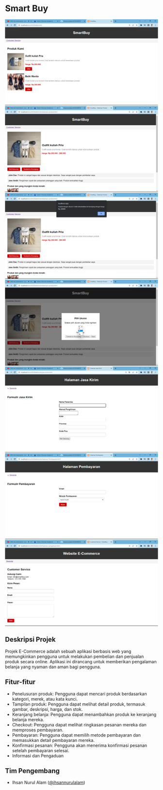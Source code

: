 # Smart Buy


![Projek1](screenshoot/home.png)
![Projek2](screenshoot/produk.png)
![Projek3](screenshoot/keranjang.png)
![Projek4](screenshoot/ukuran.png)
![Projek5](screenshoot/jasakirim.png)
![Projek6](screenshoot/bayar.png) 
![Projek7](screenshoot/cs.png)

## Deskripsi Projek
Projek E-Commerce adalah sebuah aplikasi berbasis web yang memungkinkan pengguna untuk melakukan pembelian dan penjualan produk secara online. Aplikasi ini dirancang untuk memberikan pengalaman belanja yang nyaman dan aman bagi pengguna.

## Fitur-fitur
- Penelusuran produk: Pengguna dapat mencari produk berdasarkan kategori, merek, atau kata kunci.
- Tampilan produk: Pengguna dapat melihat detail produk, termasuk gambar, deskripsi, harga, dan stok.
- Keranjang belanja: Pengguna dapat menambahkan produk ke keranjang belanja mereka.
- Checkout: Pengguna dapat melihat ringkasan pesanan mereka dan memproses pembayaran.
- Pembayaran: Pengguna dapat memilih metode pembayaran dan memasukkan detail pembayaran mereka.
- Konfirmasi pesanan: Pengguna akan menerima konfirmasi pesanan setelah pembayaran selesai.
- Informasi dan Pengaduan

## Tim Pengembang
- Ihsan Nurul Alam ([@ihsannurulalam](https://github.com/ihsannurulalam))